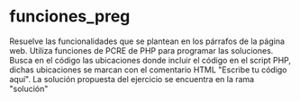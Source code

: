 # funciones_preg
Resuelve las funcionalidades que se plantean en los párrafos de la página web. 
Utiliza funciones de PCRE de PHP para programar las soluciones. Busca en el código
las ubicaciones donde incluir el código en el script PHP, dichas ubicaciones se marcan con el 
comentario HTML "Escribe tu código aquí".
La solución propuesta del ejercicio se encuentra en la rama "solución"
